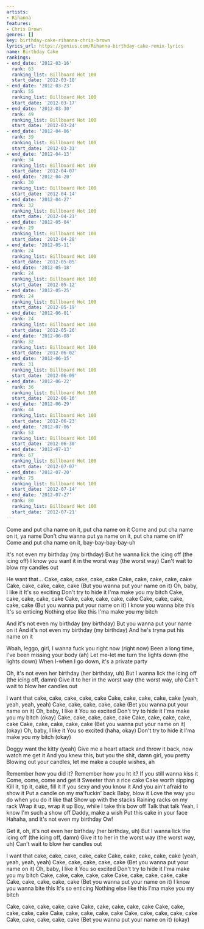```yaml
---
artists:
- Rihanna
features:
- Chris Brown
genres: []
key: birthday-cake-rihanna-chris-brown
lyrics_url: https://genius.com/Rihanna-birthday-cake-remix-lyrics
name: Birthday Cake
rankings:
- end_date: '2012-03-16'
  rank: 63
  ranking_list: Billboard Hot 100
  start_date: '2012-03-10'
- end_date: '2012-03-23'
  rank: 55
  ranking_list: Billboard Hot 100
  start_date: '2012-03-17'
- end_date: '2012-03-30'
  rank: 49
  ranking_list: Billboard Hot 100
  start_date: '2012-03-24'
- end_date: '2012-04-06'
  rank: 39
  ranking_list: Billboard Hot 100
  start_date: '2012-03-31'
- end_date: '2012-04-13'
  rank: 34
  ranking_list: Billboard Hot 100
  start_date: '2012-04-07'
- end_date: '2012-04-20'
  rank: 30
  ranking_list: Billboard Hot 100
  start_date: '2012-04-14'
- end_date: '2012-04-27'
  rank: 32
  ranking_list: Billboard Hot 100
  start_date: '2012-04-21'
- end_date: '2012-05-04'
  rank: 29
  ranking_list: Billboard Hot 100
  start_date: '2012-04-28'
- end_date: '2012-05-11'
  rank: 24
  ranking_list: Billboard Hot 100
  start_date: '2012-05-05'
- end_date: '2012-05-18'
  rank: 24
  ranking_list: Billboard Hot 100
  start_date: '2012-05-12'
- end_date: '2012-05-25'
  rank: 24
  ranking_list: Billboard Hot 100
  start_date: '2012-05-19'
- end_date: '2012-06-01'
  rank: 24
  ranking_list: Billboard Hot 100
  start_date: '2012-05-26'
- end_date: '2012-06-08'
  rank: 32
  ranking_list: Billboard Hot 100
  start_date: '2012-06-02'
- end_date: '2012-06-15'
  rank: 31
  ranking_list: Billboard Hot 100
  start_date: '2012-06-09'
- end_date: '2012-06-22'
  rank: 36
  ranking_list: Billboard Hot 100
  start_date: '2012-06-16'
- end_date: '2012-06-29'
  rank: 44
  ranking_list: Billboard Hot 100
  start_date: '2012-06-23'
- end_date: '2012-07-06'
  rank: 53
  ranking_list: Billboard Hot 100
  start_date: '2012-06-30'
- end_date: '2012-07-13'
  rank: 67
  ranking_list: Billboard Hot 100
  start_date: '2012-07-07'
- end_date: '2012-07-20'
  rank: 75
  ranking_list: Billboard Hot 100
  start_date: '2012-07-14'
- end_date: '2012-07-27'
  rank: 80
  ranking_list: Billboard Hot 100
  start_date: '2012-07-21'
---
```

Come and put cha name on it, put cha name on it
Come and put cha name on it, ya name
Don't chu wanna put ya name on it, put cha name on it?
Come and put cha name on it, bay-bay-bay-bay-uh


It's not even my birthday (my birthday)
But he wanna lick the icing off (the icing off)
I know you want it in the worst way (the worst way)
Can't wait to blow my candles out


He want that...
Cake, cake, cake, cake, cake
Cake, cake, cake, cake, cake
Cake, cake, cake, cake, cake
(But you wanna put your name on it)
Oh, baby, I like it
It's so exciting
Don't try to hide it
I'ma make you my bitch
Cake, cake, cake, cake, cake
Cake, cake, cake, cake, cake
Cake, cake, cake, cake, cake
(But you wanna put your name on it)
I know you wanna bite this
It's so enticing
Nothing else like this
I'ma make you my bitch


And it's not even my birthday (my birthday)
But you wanna put your name on it
And it's not even my birthday (my birthday)
And he's tryna put his name on it


Woah, leggo, girl, I wanna fuck you right now (right now)
Been a long time, I've been missing your body (ah)
Let me-let me turn the lights down (the lights down)
When I-when I go down, it's a private party


Oh, it's not even her birthday (her birthday, uh)
But I wanna lick the icing off (the icing off, damn)
Give it to her in the worst way (the worst way, uh)
Can't wait to blow her candles out


I want that cake, cake, cake, cake, cake
Cake, cake, cake, cake, cake (yeah, yeah, yeah, yeah)
Cake, cake, cake, cake, cake
(Bet you wanna put your name on it)
Oh, baby, I like it
You so excited
Don't try to hide it
I'ma make you my bitch (okay)
Cake, cake, cake, cake, cake
Cake, cake, cake, cake, cake
Cake, cake, cake, cake, cake
(Bet you wanna put your name on it) (okay)
Oh, baby, I like it
You so excited (haha, okay)
Don't try to hide it
I'ma make you my bitch (okay)


Doggy want the kitty (yeah)
Give me a heart attack and throw it back, now watch me get it
And you knew this, but you the shit, damn girl, you pretty
Blowing out your candles, let me make a couple wishes, ah


Remember how you did it?
Remember how you ht it?
If you still wanna kiss it
Come, come, come and get it
Sweeter than a rice cake
Cake worth sipping
Kill it, tip it, cake, fill it
If you sexy and you know it
And you ain't afraid to show it
Put a candle on my ma'fuckin' back
Baby, blow it
Love the way you do when you do it like that
Show up with the stacks
Raining racks on my rack
Wrap it up, wrap it up
Boy, while I take this bow off
Talk that talk
Yeah, I know I'm such a show off
Daddy, make a wish
Put this cake in your face
Hahaha, and it's not even my birthday
Ow!


Get it, oh, it's not even her birthday (her birthday, uh)
But I wanna lick the icing off (the icing off, damn)
Give it to her in the worst way (the worst way, uh)
Can't wait to blow her candles out


I want that cake, cake, cake, cake, cake
Cake, cake, cake, cake, cake (yeah, yeah, yeah, yeah)
Cake, cake, cake, cake, cake
(Bet you wanna put your name on it)
Oh, baby, I like it
You so excited
Don't try to hide it
I'ma make you my bitch
Cake, cake, cake, cake, cake
Cake, cake, cake, cake, cake
Cake, cake, cake, cake, cake
(Bet you wanna put your name on it)
I know you wanna bite this
It's so enticing
Nothing else like this
I'ma make you my bitch


Cake, cake, cake, cake, cake
Cake, cake, cake, cake, cake
Cake, cake, cake, cake, cake
Cake, cake, cake, cake, cake
Cake, cake, cake, cake, cake
Cake, cake, cake, cake, cake
(Bet you wanna put your name on it) (okay)
